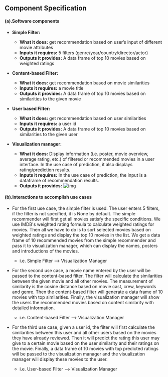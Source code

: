 ## Component Specification

#### **(a).Software components**

- **Simple Filter:**
  - **What it does:** get recommendation based on user’s input of different movie attributes
  - **Inputs it requires:** 5 filters (genre/year/country/director/actor)
  - **Outputs it provides:** A data frame of top 10 movies based on weighted ratings
  
- **Content-based Filter:** 
  - **What it does:** get recommendation based on movie similarities
  - **Inputs it requires:** a movie title
  - **Outputs it provides:** A data frame of top 10 movies based on similarities to the given movie

- **User based Filter:** 
  - **What it does:** get recommendation based on user similarities
  - **Inputs it requires:** a user id
  - **Outputs it provides:** A data frame of top 10 movies based on similarities to the given user

- **Visualization manager:** 
  -  **What it does:** Display information (i.e. poster, movie overview, average rating, etc.)  of filtered or recommended movies in a user interface. In the use case of prediction, it also displays rating/prediction results.
  -  **Inputs it requires:** In the use case of prediction, the input is a dataframe of recommendation results.
  -  **Outputs it provides:** ![img](https://lh3.googleusercontent.com/92ne2UboVFU89ka2z93iO7TIF2E2Jx9nYQ4pKzIyV29uliIwOFAjIu37NxRVmOl7q3Cnu_hKYWq8slQCoNj5F7bdjkTP3M1h8B8yqanD4WAbP8dArlCTWDqC6-fQrnXPz1WHDi1D)



#### **(b).Interactions to accomplish use cases**

- For the first use case, the simple filter is used. The user enters 5 filters, if the filter is not specified, it is None by default. The simple recommender will first get all movies satisfy the specific conditions. We use IMDB's weighted rating formula to calculate weighted ratings for movies. Then all we have to do is to sort selected movies based on weighted ratings and display the top 10 movies in the list. We get a data frame of 10 recommended movies from the simple recommender and pass it to visualization manager, which can display the names, posters and introductions of the movies.
  - i.e. Simple Filter ——> Visualization Manager
  
- For the second use case, a movie name entered by the user will be passed to the content-based filter. The filter will calculate the similarities between the given movie and all other movies. The measurement of similarity is the cosine distance based on movie cast, crew, keywords and genre. Then the content-based filter will generate a data frame of 10 movies with top similarities. Finally, the visualization manager will show the users the recommended movies based on content similarity with detailed information.		
  - i.e. Content-based Filter ——> Visualization Manager

- For the third use case, given a user id, the filter will first calculate the similarities between this user and all other users based on the movies they have already reviewed. Then it will predict the rating this user may give to a certain movie based on the user similarity and their ratings on the movie. Finally, a data frame of 10 movies with top predicted ratings will be passed to the visualization manager and the visualization manager will display these movies to the user.		
  - i.e. User-based Filter ——> Visualization Manager

